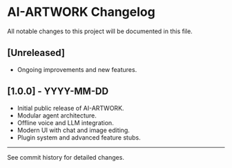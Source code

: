 # AI-ARTWORK Changelog

All notable changes to this project will be documented in this file.

## [Unreleased]
- Ongoing improvements and new features.

## [1.0.0] - YYYY-MM-DD
- Initial public release of AI-ARTWORK.
- Modular agent architecture.
- Offline voice and LLM integration.
- Modern UI with chat and image editing.
- Plugin system and advanced feature stubs.

---
See commit history for detailed changes. 